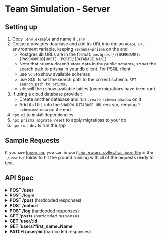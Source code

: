 # Team Simulation - Server

## Setting up

1. Copy `.env.example` and name it `.env`
2. Create a postgres database and add its URL into the `DATABASE_URL` environment variable, keeping `?schema=prisma` on the end
   - Postgres db URLs are in the format: `postgres://[USERNAME]:[PASSWORD]@[HOST]:[PORT]/[DATABASE_NAME]`
   - Note that prisma doesn't store data in the public schema, so set the search path to prisma in your db client. For PSQL client
   - use `\dn` to show available schemas
   - use SQL to set the search path to the correct schema: `SET search_path to prisma;`
   - `\dt` will then show available tables (once migrations have been run)
3. If using a cloud database provider:
   - Create another database and run `create schema shadow` on it
   - Add its URL into the `SHADOW_DATABASE_URL` env var, keeping `?schema=shadow` on the end
4. `npm ci` to install dependencies
5. `npx prisma migrate reset` to apply migrations to your db
6. `npm run dev` to run the app

## Sample Requests

If you use [Insomnia](https://insomnia.rest/), you can import [this request collection .json file](./assets/insomnia_request_collection.json) in the `./assets/` folder to hit the ground running with all of the requests ready to test.

## API Spec

<details>
<summary><strong>POST /user</strong>
</summary>

<strong>Example Request</strong>

```sh
curl -X POST  http://localhost:4000/user \
-H 'Content-Type: application/json' \
-d '{"first_name":"Nathan","last_name":"King","email":"ngk5@gmail.com","password":"mysecurepassword","biography":"Hello world","github_url":"https://github.com/vherus"}'
```

<strong>Example body</strong>

```sh
{
  "first_name": "Nathan",
  "last_name": "King",
  "email": "ngk5@gmail.com",
  "password": "mysecurepassword",
  "biography": "Hello world",
  "github_url": "https://github.com/vherus"
}
```

<strong>Example response</strong>

```sh
{
  "status": "success",
  "data": {
    "user": {
      "id": 8,
      "cohort_id": null,
      "role": "STUDENT",
      "first_name": "Nathan",
      "last_name": "King",
      "email": "ngk5@gmail.com",
      "biography": "Hello world",
      "github_url": "https://github.com/vherus"
    }
  }
}
```

</details>

<details>
<summary><strong>POST /login</strong>
</summary>
<strong>Example body</strong>

```sh
{
  "email": "ngk5@gmail.com",
  "password": "mysecurepassword"
}
```

<strong>Example response</strong>

```sh
{
  "status": "success",
  "data": {
    "token": "eyJhbGciOiJIUzI1NiIsInR5cCI6IkpXVCJ9.eyJ1c2VySWQiOjUsImlhdCI6MTY0OTQxMzk0OSwiZXhwIjoxNjQ5NTAwMzQ5fQ.b37lSRtpFWJ9kqUYAc6PUIP28JXjAYtBN_GpU5TcEuc",
    "user": {
      "id": 5,
      "cohort_id": null,
      "role": "STUDENT",
      "first_name": "Nathan",
      "last_name": "King",
      "email": "ngk2@gmail.com",
      "biography": "Hello world",
      "github_url": "https://github.com/vherus"
    }
  }
}
```

</details>

<details>
<summary><strong>POST /post</strong>
 (hardcoded responses)</summary>
<strong>Headers</strong>

```sh
Authorization: Bearer &lt;token&gt;
```

<strong>Example body</strong>

```sh
{
  "content": "Hello world!"
}
```

<strong>Example response</strong>

```sh
{
  "status": "success",
  "data": {
    "post": {
      "id": 1,
      "content": "Hello world!"
    }
  }
}
```

</details>

<details>
<summary><strong>POST /cohort</strong>
</summary>
<em>Only auth tokens for users with the TEACHER role can use this route</em>

<strong>Headers</strong>

```sh
Authorization: Bearer &lt;token&gt;
```

<strong>Example body</strong>

```sh
{
  "cohort_name": "Desperados"
}
```

<strong>Example response</strong>

```sh
{
  "status": "success",
  "data": {
    "cohort": {
      "id": 3,
      "cohort_name": "Desperados"
    }
  }
}
```

</details>

<details>
<summary><strong>POST /log</strong>
 (hardcoded responses)</summary>
<em>Only auth tokens for users with the TEACHER role can use this route</em>

<strong>Headers</strong>

```sh
Authorization: Bearer &lt;token&gt;
```

<strong>Example body</strong>

```sh
{
  "date": "2022-05-05",
  "cohort_id": 3,
  "lines": [
    {
      "content": "Caught up with James"
    },
    {
      "content": "Punished Joel"
    }
  ]
}
```

<strong>Example response</strong>

```sh
{
  "status": "success",
  "data": {
    "log": {
      "id": 1,
      "cohort_id": 3,
      "date": "2022-05-05",
      "author": {
        "id": 5,
        "first_name": "Nathan",
        "last_name": "King"
      },
      "lines": [
        {
          "id": 1,
          "content": "Caught up with James"
        },
        {
          "id": 2,
          "content": "Punished Joel"
        }
      ]
    }
  }
}
```

</details>

<details>
<summary><strong>GET /posts</strong>
 (hardcoded responses)</summary>
<strong>Headers</strong>

```sh
Authorization: Bearer &lt;token&gt;
```

<strong>Example response</strong>

```sh
{
  "status": "success",
  "data": {
    "posts": [
      {
        "id": 1,
        "content": "Hello world!",
        "author": {
          "id": 5,
          "cohortId": null,
          "firstName": "Nathan",
          "lastName": "King",
          "email": "ngk2@gmail.com",
          "bio": "Hello world",
          "githubUrl": "https://github.com/vherus",
          "role": "STUDENT"
        }
      },
      {
        "id": 2,
        "content": "Hello from the void!",
        "author": {
          "id": 5,
          "cohortId": null,
          "firstName": "Nathan",
          "lastName": "King",
          "email": "ngk2@gmail.com",
          "bio": "Hello world",
          "githubUrl": "https://github.com/vherus",
          "role": "STUDENT"
        }
      }
    ]
  }
}
```

</details>

<details>
<summary><strong>GET /user/:id</strong>
</summary>
<strong>Headers</strong>

```sh
Authorization: Bearer &lt;token&gt;
```

<strong>Example response</strong>

```sh
{
  "status": "success",
  "data": {
    "user": {
      "id": 1,
      "cohort_id": null,
      "role": "STUDENT",
      "first_name": "Nathan",
      "last_name": "King",
      "email": "ngk6@gmail.com",
      "biography": "Hello world",
      "github_url": "https://github.com/vherus"
    }
  }
}
```

</details>

<details>
<summary><strong>GET /users?first_name=Name</strong>
</summary>
The <em>first_name</em> query parameter is optional and case sensitive

The <em>cohort_id</em> query parameter is optional

<strong>Headers</strong>

```sh
Authorization: Bearer &lt;token&gt;
```

<strong>Example response</strong>

```sh
{
  "status": "success",
  "data": {
    "users": [
      {
        "id": 1,
        "cohort_id": null,
        "role": "STUDENT",
        "first_name": "Nathan",
        "last_name": "King",
        "email": "nk3@gmail.com",
        "biography": "Hello world",
        "github_url": "https://github.com/vherus"
      },
      {
        "id": 3,
        "cohort_id": null,
        "role": "STUDENT",
        "first_name": "Nathan",
        "last_name": "Queen",
        "email": "nk2@gmail.com",
        "biography": "Hello world",
        "github_url": "https://github.com/vherus"
      }
    ]
  }
}
```

</details>

<details>
<summary><strong>PATCH /user/:id</strong>
 (hardcoded responses)</summary>
<em>Only auth tokens for users with the TEACHER role can use this route</em>

<strong>Headers</strong>

```sh
Authorization: Bearer &lt;token&gt;
```

<strong>Example body</strong>

```sh
{
  "cohort_id": 3
}
```

<strong>Example response</strong>

```sh
{
  "status": "success",
  "data": {
    "user": {
      "cohort_id": 3
    }
  }
}
```

</details>
